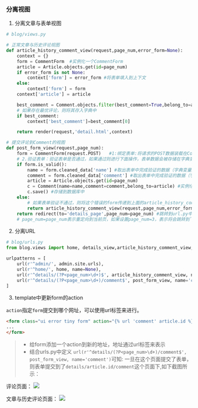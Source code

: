 ### 分离视图

1. 分离文章与表单视图

```python
# blog/views.py

# 正常文章与历史评论视图
def article_history_comment_view(request,page_num,error_form=None):
    context = {}
    form = CommentForm  #实例化一个CommentForm
    article = Article.objects.get(id=page_num)
    if error_form is not None:
        context['form'] = error_form #将表单填入到上下文
    else:
        context['form'] = form
    context['article'] = article

    best_comment = Comment.objects.filter(best_comment=True,belong_to=article)
    # 如果存在最优评论，则将其存入字典中
    if best_comment:
        context['best_comment']=best_comment[0]

    return render(request,'detail.html',context)

# 提交评论到Comment的视图
def post_form_view(request,page_num):
    form = CommentForm(request.POST)   #1:绑定表单:将请求的POST数据装载在CommentForm实例中，只有在绑定了表单才可以验证数据
    # 2.验证表单：验证表单是否通过，如果通过则进行下面操作，表单数据会被存储在字典变量中
    if form.is_valid():
        name = form.cleaned_data['name'] #取出表单中完成验证的数据（字典变量），将字典中key值为name的变量存储在name中
        comment = form.cleaned_data['comment'] #取出表单中完成验证的数据（字典变量），将字典中key值为comment的变量存储在comment中
        article = Article.objects.get(id=page_num)
        c = Comment(name=name,comment=comment,belong_to=article) #实例化Comment类，初始化其两个变量
        c.save() #存储到数据库中
    else:
        # 如果表单验证不通过，则将这个错误的form传递到上面的article_history_comment_view中展示,
        return article_history_comment_view(request,page_num,error_form=form)
    return redirect(to='details_page',page_num=page_num) #跳转到url.py中name=details_page的URL中,
    # page_num=page_num表示重定向到当前页，如果设置page_num=3，表示将会跳转到`http://127.0.0.1:8000/details/3`
```

2. 分离URL

```python
# blog/urls.py
from blog.views import home, details_view,article_history_comment_view,post_form_view

urlpatterns = [
    url(r'^admin/', admin.site.urls),
    url(r'^home/', home, name=None),
    url(r'^details/(?P<page_num>\d+)$', article_history_comment_view, name='details_page'), 
    url(r'^details/(?P<page_num>\d+)/comment$', post_form_view, name='comment'), 
]
```

3. template中更新form的action

`action`指定`form`提交到哪个网址，可以使用url标签来进行。

```html
<form class="ui error tiny form" action="{% url 'comment' article.id %}" method="post">
...
</form>
```

> - 给form添加一个action到新的地址，地址通过url标签来表示
> - 结合urls.py中定义 `url(r'^details/(?P<page_num>\d+)/comment$', post_form_view, name='comment')`可知: 一旦在这个页面提交了表单，则表单提交到了`details/article.id/comment`这个页面下,如下截图所示：

评论页面：
![](http://ww1.sinaimg.cn/large/67c0b572gy1fqa40bzmwcj211y0k87bt.jpg)

文章与历史评论页面：
![](http://ww1.sinaimg.cn/large/67c0b572gy1fqa40i0cd1j211y0k8aid.jpg)



